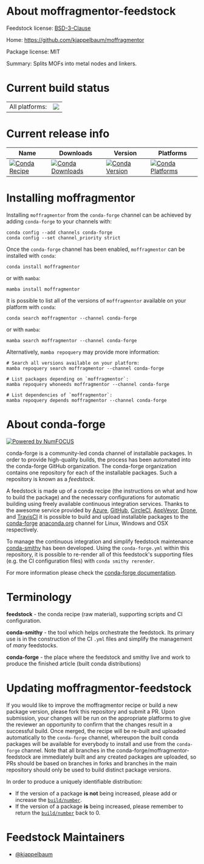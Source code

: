About moffragmentor-feedstock
=============================

Feedstock license: [BSD-3-Clause](https://github.com/conda-forge/moffragmentor-feedstock/blob/main/LICENSE.txt)

Home: https://github.com/kjappelbaum/moffragmentor

Package license: MIT

Summary: Splits MOFs into metal nodes and linkers.

Current build status
====================


<table><tr><td>All platforms:</td>
    <td>
      <a href="https://dev.azure.com/conda-forge/feedstock-builds/_build/latest?definitionId=18309&branchName=main">
        <img src="https://dev.azure.com/conda-forge/feedstock-builds/_apis/build/status/moffragmentor-feedstock?branchName=main">
      </a>
    </td>
  </tr>
</table>

Current release info
====================

| Name | Downloads | Version | Platforms |
| --- | --- | --- | --- |
| [![Conda Recipe](https://img.shields.io/badge/recipe-moffragmentor-green.svg)](https://anaconda.org/conda-forge/moffragmentor) | [![Conda Downloads](https://img.shields.io/conda/dn/conda-forge/moffragmentor.svg)](https://anaconda.org/conda-forge/moffragmentor) | [![Conda Version](https://img.shields.io/conda/vn/conda-forge/moffragmentor.svg)](https://anaconda.org/conda-forge/moffragmentor) | [![Conda Platforms](https://img.shields.io/conda/pn/conda-forge/moffragmentor.svg)](https://anaconda.org/conda-forge/moffragmentor) |

Installing moffragmentor
========================

Installing `moffragmentor` from the `conda-forge` channel can be achieved by adding `conda-forge` to your channels with:

```
conda config --add channels conda-forge
conda config --set channel_priority strict
```

Once the `conda-forge` channel has been enabled, `moffragmentor` can be installed with `conda`:

```
conda install moffragmentor
```

or with `mamba`:

```
mamba install moffragmentor
```

It is possible to list all of the versions of `moffragmentor` available on your platform with `conda`:

```
conda search moffragmentor --channel conda-forge
```

or with `mamba`:

```
mamba search moffragmentor --channel conda-forge
```

Alternatively, `mamba repoquery` may provide more information:

```
# Search all versions available on your platform:
mamba repoquery search moffragmentor --channel conda-forge

# List packages depending on `moffragmentor`:
mamba repoquery whoneeds moffragmentor --channel conda-forge

# List dependencies of `moffragmentor`:
mamba repoquery depends moffragmentor --channel conda-forge
```


About conda-forge
=================

[![Powered by
NumFOCUS](https://img.shields.io/badge/powered%20by-NumFOCUS-orange.svg?style=flat&colorA=E1523D&colorB=007D8A)](https://numfocus.org)

conda-forge is a community-led conda channel of installable packages.
In order to provide high-quality builds, the process has been automated into the
conda-forge GitHub organization. The conda-forge organization contains one repository
for each of the installable packages. Such a repository is known as a *feedstock*.

A feedstock is made up of a conda recipe (the instructions on what and how to build
the package) and the necessary configurations for automatic building using freely
available continuous integration services. Thanks to the awesome service provided by
[Azure](https://azure.microsoft.com/en-us/services/devops/), [GitHub](https://github.com/),
[CircleCI](https://circleci.com/), [AppVeyor](https://www.appveyor.com/),
[Drone](https://cloud.drone.io/welcome), and [TravisCI](https://travis-ci.com/)
it is possible to build and upload installable packages to the
[conda-forge](https://anaconda.org/conda-forge) [anaconda.org](https://anaconda.org/)
channel for Linux, Windows and OSX respectively.

To manage the continuous integration and simplify feedstock maintenance
[conda-smithy](https://github.com/conda-forge/conda-smithy) has been developed.
Using the ``conda-forge.yml`` within this repository, it is possible to re-render all of
this feedstock's supporting files (e.g. the CI configuration files) with ``conda smithy rerender``.

For more information please check the [conda-forge documentation](https://conda-forge.org/docs/).

Terminology
===========

**feedstock** - the conda recipe (raw material), supporting scripts and CI configuration.

**conda-smithy** - the tool which helps orchestrate the feedstock.
                   Its primary use is in the construction of the CI ``.yml`` files
                   and simplify the management of *many* feedstocks.

**conda-forge** - the place where the feedstock and smithy live and work to
                  produce the finished article (built conda distributions)


Updating moffragmentor-feedstock
================================

If you would like to improve the moffragmentor recipe or build a new
package version, please fork this repository and submit a PR. Upon submission,
your changes will be run on the appropriate platforms to give the reviewer an
opportunity to confirm that the changes result in a successful build. Once
merged, the recipe will be re-built and uploaded automatically to the
`conda-forge` channel, whereupon the built conda packages will be available for
everybody to install and use from the `conda-forge` channel.
Note that all branches in the conda-forge/moffragmentor-feedstock are
immediately built and any created packages are uploaded, so PRs should be based
on branches in forks and branches in the main repository should only be used to
build distinct package versions.

In order to produce a uniquely identifiable distribution:
 * If the version of a package **is not** being increased, please add or increase
   the [``build/number``](https://docs.conda.io/projects/conda-build/en/latest/resources/define-metadata.html#build-number-and-string).
 * If the version of a package **is** being increased, please remember to return
   the [``build/number``](https://docs.conda.io/projects/conda-build/en/latest/resources/define-metadata.html#build-number-and-string)
   back to 0.

Feedstock Maintainers
=====================

* [@kjappelbaum](https://github.com/kjappelbaum/)

